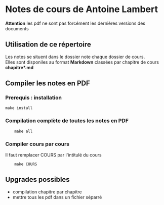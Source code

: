 # Notes de cours de Antoine Lambert

**Attention** les pdf ne sont pas forcément les dernières versions des documents 

## Utilisation de ce répertoire
Les notes se situent dans le dossier note chaque dossier de cours.   
Elles sont disponiles au format **Markdown** classées par chapitre de cours **chapitre\*.md**

## Compiler les notes en PDF
### Prerequis : installation

```
make install
```

### Compilation complète de toutes les notes en PDF

```
    make all
``` 

### Compiler cours par cours
Il faut remplacer COURS par l'intitulé du cours

```
    make COURS
```

## Upgrades possibles
* compilation chapitre par chapitre
* mettre tous les pdf dans un fichier séparré
